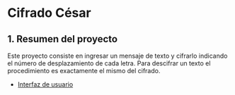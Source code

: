 # Cifrado César

## 1. Resumen del proyecto

Este proyecto consiste en ingresar un mensaje de texto y cifrarlo indicando el 
número de desplazamiento de cada letra. Para descifrar un texto el procedimiento
es exactamente el mismo del cifrado.

* [Interfaz de usuario](src/img/pantalla.JGP)
